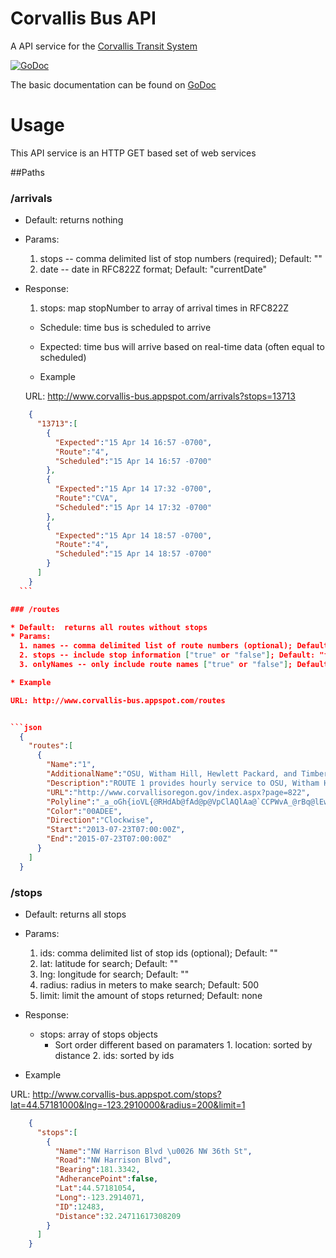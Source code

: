 Corvallis Bus API
=============

A API service for the [Corvallis Transit System](www.corvallistransit.com)

[![GoDoc](https://godoc.org/github.com/OSU-App-Club/corvallis-bus-server?status.png)](https://godoc.org/github.com/OSU-App-Club/corvallis-bus-server)

The basic documentation can be found on [GoDoc](http://godoc.org/github.com/OSU-App-Club/corvallis-bus-server)


# Usage

This API service is an HTTP GET based set of web services


##Paths

### /arrivals

  * Default: returns nothing
  * Params:
    1. stops -- comma delimited list of stop numbers (required); Default: ""
    2. date -- date in RFC822Z format; Default: "currentDate"

  * Response:
    1. stops: map stopNumber to array of arrival times in RFC822Z
      * Schedule: time bus is scheduled to arrive
      * Expected: time bus will arrive based on real-time data (often equal to scheduled) 

    * Example

    URL: http://www.corvallis-bus.appspot.com/arrivals?stops=13713


  ```json
      {
        "13713":[
          {
            "Expected":"15 Apr 14 16:57 -0700",
            "Route":"4",
            "Scheduled":"15 Apr 14 16:57 -0700"
          },
          {
            "Expected":"15 Apr 14 17:32 -0700",
            "Route":"CVA",
            "Scheduled":"15 Apr 14 17:32 -0700"
          },
          {
            "Expected":"15 Apr 14 18:57 -0700",
            "Route":"4",
            "Scheduled":"15 Apr 14 18:57 -0700"
          }
        ]
      }
    ```

### /routes

  * Default:  returns all routes without stops
  * Params:
    1. names -- comma delimited list of route numbers (optional); Default: ""
    2. stops -- include stop information ["true" or "false"]; Default: "false"
    3. onlyNames -- only include route names ["true" or "false"]; Default: "false"

  * Example

  URL: http://www.corvallis-bus.appspot.com/routes


  ```json
    {
      "routes":[
        {
          "Name":"1",
          "AdditionalName":"OSU, Witham Hill, Hewlett Packard, and Timberhill Shopping Center",
          "Description":"ROUTE 1 provides hourly service to OSU, Witham Hill, Hewlett Packard \u0026 Timberhill Shopping Center  (Equipped with a wheelchair lift.  A bicycle rack is available on a first-come, first-served basis.)",
          "URL":"http://www.corvallisoregon.gov/index.aspx?page=822",
          "Polyline":"_a_oGh{ioVL{@RHdAb@fAd@p@VpClAQlAa@`CCPWvA_@rBq@lEw@xE}@c@_CcAiEgBIj@QdAYfBo@lEm@zDo@vDKn@c@nCm@zDo@zDMx@a@hC{@~Fy@|FGj@CPk@nEo@nEO\\a@j@i@n@{@dAcA~AyBrCUXo@v@iB`CYf@?l@?\\?jD?T@`E?nE@bE?^FhD?p@?DGpC@xE}@?cC@}D?{@?k@@eABS?gB?sA@eB?{EB_A?{D@uAtBCDKLoDzFKNyC|EGLgBxCc@r@k@|@aBbCw@hAs@x@]`@wApAiClC_A`As@p@_B`BiCjCSTIF}DzD}@|@mAlAq@j@u@b@w@R??{@DcA@s@K]GKGOE[QWSq@s@Yg@EGKMUY_@c@[_@i@g@UU_@ScAi@OGi@MYAWFULMRoAfCu@dBOVU`@WZGFa@^s@NaAHAiA@}@Bo@P}ALw@XkBN{@d@yCHs@JwABaA@m@@eL?_I@_L?wHAqAGuBCk@GaAIwAGuB?i@?aCDeBHuBPiFJaGB}C@iC?qG?w@@uAHaAL}@RcA\\eAn@kCNcAPsBDuB?yAM}AQ_BUqA[iAo@uB_@mAYaAUw@[gAScAUcBIuACyAAcC?qB@wA?qA?uAGeBCq@AuU?m@BqAB_AFoBL}AJoADo@Bs@?gAEmBGy@QmAO_AKs@Iy@CYCa@Eq@Cq@CuB?oAEgECuD?mE?aCBk@H{@Jo@z@cEXy@d@uAPcANmA@m@AcBA}JBo@Ju@X}AV_Aj@_BrD{Iz@mBX_@PIj@Kh@Hj@\\^l@|AdD^f@@BXXZJZFfA@pAGt@Br@Np@TxCnBfFhEp@ZVcAB_@@aHpA??{DIWOMOCM@OLIRA`@@~CA`HC^WbAq@[gFiEk@a@mBmAq@Us@Ou@CqAF@zC?zABbC?bDDfJBjDFlIDtH@~@?~E?dBeGsCo@[_DwAqDaB}EyB{CwAKn@Iz@Cj@?`C?vA?tBBtDDfE?nABtBBp@Dp@B`@BXHx@Jr@N~@PlAFx@DlB?fACr@En@KnAM|AGnBC~@CpA?l@@tB?~QBp@FdB?tA?pAAvA?pB@bCBxAHtATbB~Ag@DAn@Mp@E`AFlBn@lCxBnAt@x@~@d@fAJ`@NvAEvGHnCw@?sEAQ@w@Hu@Lc@FOBSDEtBQrBObAo@jC]dASbAM|@I`A?b@Ap@?v@?pGAhCC|C_A?k@Lk@Zi@f@]v@yAvEg@zAwA~D[r@w@jAs@r@u@h@}@^^dCh@|DTdBL`ARzBBd@NnCHzBBtB@vAj@CXHdA\\`@Nf@T`AZ~@HlAC`B??~H?|HAfBAl@C`AKvAIr@e@xCOz@g@bDQ|ACn@A|@@hA`AIr@O`@_@^c@Ta@NWt@eBZm@r@yALSTMVGX@h@LrAp@^RTTh@f@Z^^b@TXj@|@p@r@VRZPZL\\Fr@JbAAz@Ev@St@c@p@k@Z[p@q@zFyF\\]hCkC~AaBrBsBf@i@`BcBvAqApA{Av@iA`BcCj@}@jCmEFMt@mAbBoCzDkGNStAuBzFAz@AdGAzDAR?dACfBA|D?`EA?_BAyBFwC?q@GiD?_@AcE?oEAaE?U?iE?m@Xg@`AoAf@q@n@w@nCmDbA_BdBuB`@k@N]n@oEn@aFFk@x@}Fz@_Gn@cEn@{Dl@{Dn@_En@wDTwAVcBn@mEXgBZqBt@sEv@sEn@gE@EBMN{@j@ITyA",
          "Color":"00ADEE",
          "Direction":"Clockwise",
          "Start":"2013-07-23T07:00:00Z",
          "End":"2015-07-23T07:00:00Z"
        }
      ]
    }
  ```

### /stops

  * Default:  returns all stops
  * Params:
    1. ids: comma delimited list of stop ids (optional); Default: ""
    2. lat: latitude for search; Default: ""
    3. lng: longitude for search; Default: ""
    4. radius: radius in meters to make search; Default: 500
    5. limit: limit the amount of stops returned; Default: none

  * Response:
    * stops: array of stops objects
        *  Sort order different based on paramaters
          1. location: sorted by distance
          2. ids: sorted by ids


  * Example

  URL: http://www.corvallis-bus.appspot.com/stops?lat=44.57181000&lng=-123.2910000&radius=200&limit=1


  ```json
      {
        "stops":[
          {
            "Name":"NW Harrison Blvd \u0026 NW 36th St",
            "Road":"NW Harrison Blvd",
            "Bearing":181.3342,
            "AdherancePoint":false,
            "Lat":44.57181054,
            "Long":-123.2914071,
            "ID":12483,
            "Distance":32.24711617308209
          }
        ]
      }
  ```
